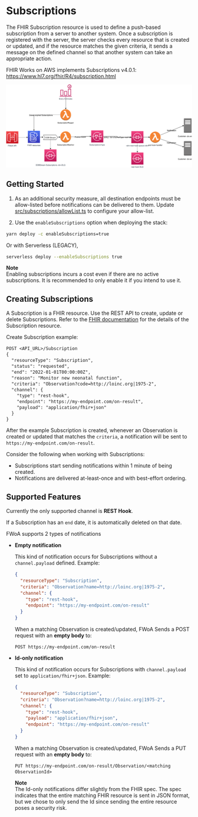 # Subscriptions

The FHIR Subscription resource is used to define a push-based subscription from a server to another system. 
Once a subscription is registered with the server, the server checks every resource that is created or updated, 
and if the resource matches the given criteria, it sends a message on the defined channel so that another system can take an appropriate action.

FHIR Works on AWS implements Subscriptions v4.0.1: https://www.hl7.org/fhir/R4/subscription.html

![Architecture diagram](resources/FWoA-subscriptions.svg)

## Getting Started

1. As an additional security measure, all destination endpoints must be allow-listed before notifications can be delivered to them. 
Update [src/subscriptions/allowList.ts](src/subscriptions/allowList.ts) to configure your allow-list. 


2. Use the `enableSubscriptions` option when deploying the stack:

  ```sh
  yarn deploy -c enableSubscriptions=true
  ```

  Or with Serverless (LEGACY),

   ```bash
   serverless deploy --enableSubscriptions true
   ```


**Note**  
Enabling subscriptions incurs a cost even if there are no active subscriptions. It is recommended to only enable it if you intend to use it.

## Creating Subscriptions

A Subscription is a FHIR resource. Use the REST API to create, update or delete Subscriptions. 
Refer to the [FHIR documentation](https://www.hl7.org/fhir/R4/subscription.html#resource) for the details of the Subscription resource.

Create Subscription example:
```
POST <API_URL>/Subscription 
{
  "resourceType": "Subscription",
  "status": "requested",
  "end": "2022-01-01T00:00:00Z",
  "reason": "Monitor new neonatal function",
  "criteria": "Observation?code=http://loinc.org|1975-2",
  "channel": {
    "type": "rest-hook",
    "endpoint": "https://my-endpoint.com/on-result",
    "payload": "application/fhir+json"
  }
}
```

After the example Subscription is created, whenever an Observation is created or updated that matches the `criteria`, 
a notification will be sent to `https://my-endpoint.com/on-result`.  

Consider the following when working with Subscriptions:

* Subscriptions start sending notifications within 1 minute of being created.
* Notifications are delivered at-least-once and with best-effort ordering.

## Supported Features

Currently the only supported channel is **REST Hook**.

If a Subscription has an `end` date, it is automatically deleted on that date.

FWoA supports 2 types of notifications

- **Empty notification**

   This kind of notification occurs for Subscriptions without a `channel.payload` defined. Example:
   ```json
   {
     "resourceType": "Subscription",
     "criteria": "Observation?name=http://loinc.org|1975-2",
     "channel": {
       "type": "rest-hook",
       "endpoint": "https://my-endpoint.com/on-result"
     }
   }
   ```
   When a matching Observation is created/updated, FWoA Sends a POST request with an **empty body** to:
   ```
   POST https://my-endpoint.com/on-result
   ```

- **Id-only notification**

   This kind of notification occurs for Subscriptions with `channel.payload` set to `application/fhir+json`. Example:
   ```json
   {
     "resourceType": "Subscription",
     "criteria": "Observation?name=http://loinc.org|1975-2",
     "channel": {
       "type": "rest-hook", 
       "payload": "application/fhir+json",
       "endpoint": "https://my-endpoint.com/on-result"
     }
   }
   ```
   When a matching Observation is created/updated, FWoA Sends a PUT request with an **empty body** to:
   ```
   PUT https://my-endpoint.com/on-result/Observation/<matching ObservationId>
   ```
   **Note**  
   The Id-only notifications differ slightly from the FHIR spec.
   The spec indicates that the entire matching FHIR resource is sent in JSON format, but we chose to only send the Id since
   sending the entire resource poses a security risk.